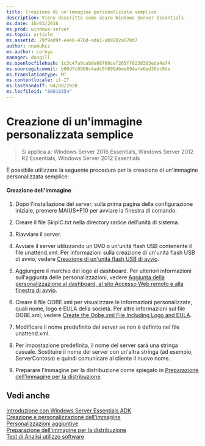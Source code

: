 ```yaml
---
title: Creazione di un'immagine personalizzata semplice
description: Viene descritto come usare Windows Server Essentials
ms.date: 10/03/2016
ms.prod: windows-server
ms.topic: article
ms.assetid: 29f9a09f-e4e8-476d-ada1-ab9202a670d7
author: nnamuhcs
ms.author: coreyp
manager: dongill
ms.openlocfilehash: 1c3c47a9cab8e08768cef265ff823d383eda4a74
ms.sourcegitcommit: b00d7c8968c4adc8f699dbee694afe6ed36bc9de
ms.translationtype: MT
ms.contentlocale: it-IT
ms.lasthandoff: 04/08/2020
ms.locfileid: "80818354"
---
```

# <a name="create-a-simple-customized-image"></a>Creazione di un'immagine personalizzata semplice

>Si applica a: Windows Server 2016 Essentials, Windows Server 2012 R2 Essentials, Windows Server 2012 Essentials

È possibile utilizzare la seguente procedura per la creazione di un'immagine personalizzata semplice:  
  
#### <a name="to-create-the-image"></a>Creazione dell'immagine  
  
1.  Dopo l'installazione del server, sulla prima pagina della configurazione iniziale, premere MAIUS+F10 per avviare la finestra di comando.  
  
2.  Creare il file SkipIC.txt nella directory radice dell'unità di sistema.  
  
3.  Riavviare il server.  
  
4.  Avviare il server utilizzando un DVD o un'unità flash USB contenente il file unattend.xml. Per informazioni sulla creazione di un'unità flash USB di avvio, vedere [Creazione di un'unità flash USB di avvio](Create-a-Bootable-USB-Flash-Drive.md).  
  
5.  Aggiungere il marchio del logo al dashboard. Per ulteriori informazioni sull'aggiunta delle personalizzazioni, vedere [Aggiunta della personalizzazione al dashboard, al sito Accesso Web remoto e alla finestra di avvio](Add-Branding-to-the-Dashboard--Remote-Web-Access--and-Launchpad.md).  
  
6.  Creare il file OOBE.xml per visualizzare le informazioni personalizzate, quali nome, logo e EULA della società. Per altre informazioni sul file OOBE.xml, vedere [Create the Oobe.xml File Including Logo and EULA](Create-the-Oobe.xml-File-Including-Logo-and-EULA.md).  
  
7.  Modificare il nome predefinito del server se non è definito nel file unattend.xml.  
  
8.  Per impostazione predefinita, il nome del server sarà una stringa casuale. Sostituire il nome del server con un'altra stringa (ad esempio, ServerContoso) e quindi comunicare al cliente il nuovo nome.  
  
9. Preparare l'immagine per la distribuzione come spiegato in [Preparazione dell'immagine per la distribuzione](Preparing-the-Image-for-Deployment.md).  
  
## <a name="see-also"></a>Vedi anche  
 [Introduzione con Windows Server Essentials ADK](Getting-Started-with-the-Windows-Server-Essentials-ADK.md)   
 [Creazione e personalizzazione dell'immagine](Creating-and-Customizing-the-Image.md)   
 [Personalizzazioni aggiuntive](Additional-Customizations.md)   
 [Preparazione dell'immagine per la distribuzione](Preparing-the-Image-for-Deployment.md)   
 [Test di Analisi utilizzo software](Testing-the-Customer-Experience.md)
